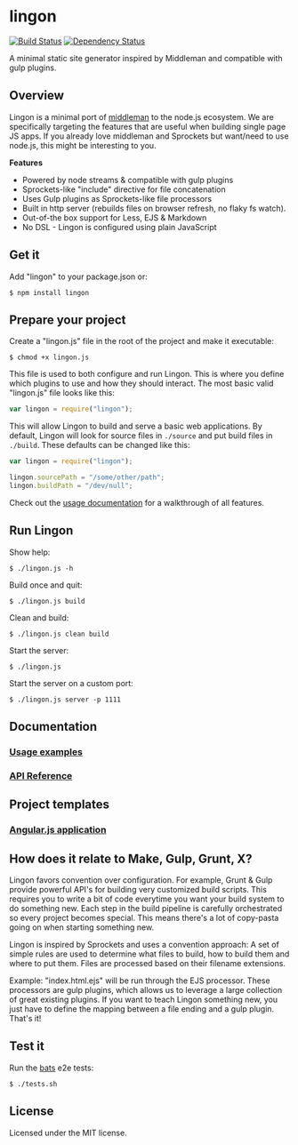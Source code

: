 # lingon

[![Build Status](https://travis-ci.org/jpettersson/lingon.png?branch=master)](https://travis-ci.org/jpettersson/lingon)
[![Dependency Status](https://david-dm.org/jpettersson/lingon.png)](https://david-dm.org/jpettersson/lingon)

A minimal static site generator inspired by Middleman and compatible with gulp plugins.

## Overview
Lingon is a minimal port of [middleman](http://middlemanapp.com) to the node.js ecosystem.
We are specifically targeting the features that are useful when building single page JS apps. If you already love middleman and Sprockets but want/need to use node.js, this might be interesting to you.

**Features**

* Powered by node streams & compatible with gulp plugins
* Sprockets-like "include" directive for file concatenation
* Uses Gulp plugins as Sprockets-like file processors
* Built in http server (rebuilds files on browser refresh, no flaky fs watch).
* Out-of-the box support for Less, EJS & Markdown
* No DSL - Lingon is configured using plain JavaScript

## Get it

Add "lingon" to your package.json or:
```
$ npm install lingon
```

## Prepare your project

Create a "lingon.js" file in the root of the project and make it executable: 

	$ chmod +x lingon.js

This file is used to both configure and run Lingon. This is where you define which plugins to use and how they should interact. The most basic valid "lingon.js" file looks like this:

```JavaScript
var lingon = require("lingon");
```

This will allow Lingon to build and serve a basic web applications. By default, Lingon will look for source files in `./source` and put build files in `./build`. These defaults can be changed like this: 

```JavaScript
var lingon = require("lingon");

lingon.sourcePath = "/some/other/path";
lingon.buildPath = "/dev/null";
```

Check out the [usage documentation](usage) for a walkthrough of all features.

## Run Lingon

Show help:
	
	$ ./lingon.js -h

Build once and quit:

	$ ./lingon.js build

Clean and build:

	$ ./lingon.js clean build

Start the server:
	
	$ ./lingon.js

Start the server on a custom port:
	
	$ ./lingon.js server -p 1111


## Documentation

### [Usage examples](usage)
### [API Reference]()

## Project templates

### [Angular.js application](https://github.com/jpettersson/lingon-ng-template)


## How does it relate to Make, Gulp, Grunt, X?

Lingon favors convention over configuration. For example, Grunt & Gulp provide powerful API's for building very customized build scripts. This requires you to write a bit of code everytime you want your build system to do something new. Each step in the build pipeline is carefully orchestrated so every project becomes special. This means there's a lot of copy-pasta going on when starting something new.

Lingon is inspired by Sprockets and uses a convention approach: A set of simple rules are used to determine what files to build, how to build them and where to put them. Files are processed based on their filename extensions.

Example: "index.html.ejs" will be run through the EJS processor. These processors are gulp plugins, which allows us to leverage a large collection of great existing plugins. If you want to teach Lingon something new, you just have to define the mapping between a file ending and a gulp plugin. That's it!


## Test it

Run the [bats](https://github.com/sstephenson/bats) e2e tests:
```
$ ./tests.sh
```

## License
Licensed under the MIT license.
